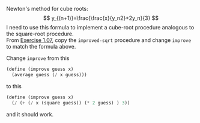 Newton's method for cube roots:
$$
y_{(n+1)}=\frac{\frac{x}{y_n2}+2y_n}{3}
$$
I need to use this formula to implement a cube-root procedure analogous to the square-root procedure.  
From [Exercise 1.07](1.07.md), copy the `improved-sqrt` procedure and change `improve` to match the formula above.

Change `improve` from this
```scheme
(define (improve guess x)
  (average guess (/ x guess)))
```
to this
```scheme
(define (improve guess x)
  (/ (+ (/ x (square guess)) (* 2 guess) ) 3))
```
and it should work.
